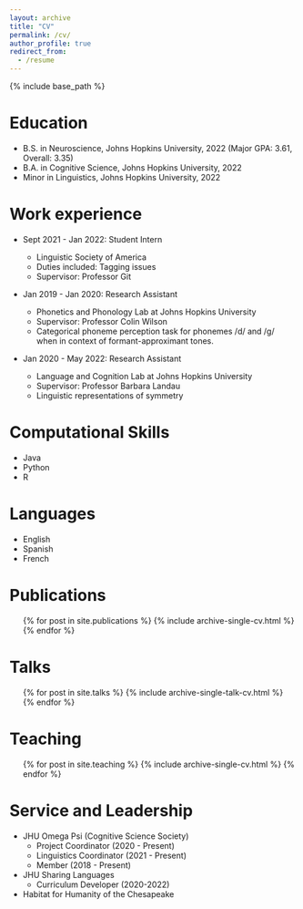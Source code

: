 ```yaml
---
layout: archive
title: "CV"
permalink: /cv/
author_profile: true
redirect_from:
  - /resume
---
```


{% include base_path %}

Education
======
* B.S. in Neuroscience, Johns Hopkins University, 2022 (Major GPA: 3.61, Overall: 3.35) 
* B.A. in Cognitive Science, Johns Hopkins University, 2022
* Minor in Linguistics, Johns Hopkins University, 2022

Work experience
======
* Sept 2021 - Jan 2022: Student Intern
  * Linguistic Society of America
  * Duties included: Tagging issues
  * Supervisor: Professor Git
  
* Jan 2019 - Jan 2020: Research Assistant
  * Phonetics and Phonology Lab at Johns Hopkins University
  * Supervisor: Professor Colin Wilson
  * Categorical phoneme perception task for phonemes /d/ and /g/ when in context of formant-approximant tones.
  
* Jan 2020 - May 2022: Research Assistant
  * Language and Cognition Lab at Johns Hopkins University
  * Supervisor: Professor Barbara Landau
  * Linguistic representations of symmetry
  
Computational Skills
======
* Java
* Python
* R

Languages
======
* English
* Spanish
* French

Publications
======
  <ul>{% for post in site.publications %}
    {% include archive-single-cv.html %}
  {% endfor %}</ul>
  
Talks
======
  <ul>{% for post in site.talks %}
    {% include archive-single-talk-cv.html %}
  {% endfor %}</ul>
  
Teaching
======
  <ul>{% for post in site.teaching %}
    {% include archive-single-cv.html %}
  {% endfor %}</ul>
  
Service and Leadership
======
* JHU Omega Psi (Cognitive Science Society)
  *  Project Coordinator (2020 - Present)
  *  Linguistics Coordinator (2021 - Present)
  *  Member (2018 - Present)
* JHU Sharing Languages
  *  Curriculum Developer (2020-2022)
* Habitat for Humanity of the Chesapeake
